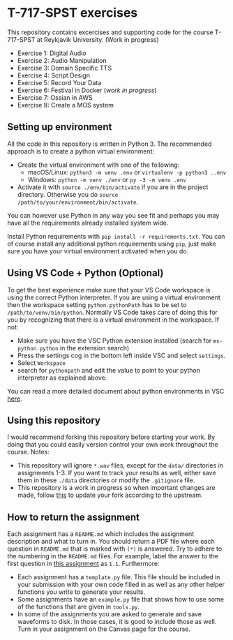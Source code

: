 # T-717-SPST exercises

This repository contains excercises and supporting code for the course T-717-SPST at Reykjavik University. (Work in progress)
* Exercise 1: Digital Audio
* Exercise 2: Audio Manipulation
* Exercise 3: Domain Specific TTS
* Exercise 4: Script Design
* Exercise 5: Record Your Data
* Exercise 6: Festival in Docker (*work in progress*)
* Exercise 7: Ossian in AWS
* Exercise 8: Create a MOS system

## Setting up environment

All the code in this repository is written in Python 3. The recommended approach is to create a python virtual environment:
* Create the virtual environment with one of the following:
    * macOS/Linux: `python3 -m venv .env` or `virtualenv -p python3 ..env`
    * Windows: `python -m venv ./env` or `py -3 -m venv .env`
* Activate it with `source ./env/bin/activate` if you are in the project directory. Otherwise you do `source /path/to/your/environment/bin/activate`.

You can however use Python in any way you see fit and perhaps you may have all the requirements already installed system wide.

Install Python requirements with `pip install -r requirements.txt`. You can of course install any additional python requirements using `pip`, just make sure you have your virtual environment activated when you do.

## Using VS Code + Python (Optional)
To get the best experience make sure that your VS Code workspace is using the correct Python interpreter. If you are using a virtual environment then the workspace setting `python.pythonPath` has to be set to `/path/to/venv/bin/python`. Normally VS Code takes care of doing this for you by recognizing that there is a virtual environment in the workspace. If not:
* Make sure you have the VSC Python extension installed (search for `ms-python.python` in the extension search)
* Press the settings cog in the bottom left inside VSC and select `settings`.
* Select `Workspace`
* search for `pythonpath` and edit the value to point to your python interpreter as explained above.

You can read a more detailed document about python environments in VSC [here](https://code.visualstudio.com/docs/python/environments).


## Using this repository
I would recommend forking this repository before starting your work. By doing that you could easily version control your own work throughout the course. Notes:
* This repository will ignore `*.wav` files, except for the `data/` directories in assignments 1-3. If you want to track your results as well, either save them in these `./data` directories or modify the `.gitignore` file.
* This repository is a work in progress so when important changes are made, follow [this](https://help.github.com/en/github/collaborating-with-issues-and-pull-requests/syncing-a-fork) to update your fork according to the upstream.


## How to return the assignment
Each assignment has a `README.md` which includes the assignment description and what to turn in. You should return a PDF file where each question in `README.md` that is marked with `(*)` is answered. Try to adhere to the numbering in the `README.md` files. For example, label the answer to the first question in [this assignment](1_digital_audio/README.md) as `1.1`. Furthermore:
* Each assignment has a `template.py` file. This file should be included in your submission with your own code filled in as well as any other helper functions you write to generate your results.
* Some assignments have an `example.py` file that shows how to use some of the functions that are given in `tools.py`.
* In some of the assignments you are asked to generate and save waveforms to disk. In those cases, it is good to include those as well.
Turn in your assignment on the Canvas page for the course.
